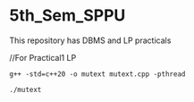 # 5th_Sem_SPPU
This repository has  DBMS and LP practicals

//For Practical1 LP
```
g++ -std=c++20 -o mutext mutext.cpp -pthread
```
```
./mutext
```
